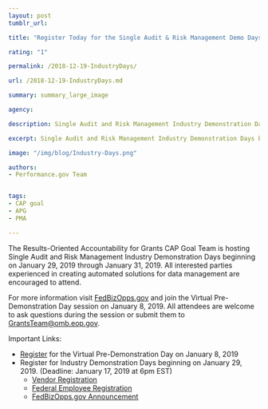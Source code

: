 ```yaml
---
layout: post
tumblr_url:

title: "Register Today for the Single Audit & Risk Management Demo Days!"

rating: "1"

permalink: /2018-12-19-IndustryDays/

url: /2018-12-19-IndustryDays.md

summary: summary_large_image

agency:

description: Single Audit and Risk Management Industry Demonstration Days begin January 29, 2019.

excerpt: Single Audit and Risk Management Industry Demonstration Days begin January 29, 2019.

image: "/img/blog/Industry-Days.png"

authors:
- Performance.gov Team


tags:
- CAP goal
- APG
- PMA

---
```

The Results-Oriented Accountability for Grants CAP Goal Team is hosting Single Audit and Risk Management Industry Demonstration 
Days beginning on January 29, 2019 through January 31, 2019. All interested parties experienced in creating automated solutions for 
data management are encouraged to attend.

For more information visit [FedBizOpps.gov](https://www.fbo.gov/index.php?s=opportunity&mode=form&id=18e2112bca64cdd1d3b72eed5f1e4560&tab=core&_cview=0) and join the Virtual Pre-Demonstration Day session on January 8, 2019. All attendees are 
welcome to ask questions during the session or submit them to GrantsTeam@omb.eop.gov.

Important Links:

* [Register](https://www.eventbrite.com/e/grants-single-audit-and-risk-mgmt-virtual-pre-demonstration-conference-tickets-52866219285) for the Virtual Pre-Demonstration Day on January 8, 2019
* Register for Industry Demonstration Days beginning on January 29, 2019. (Deadline: January 17, 2019 at 6pm EST)
  * [Vendor Registration](https://www.eventbrite.com/e/grants-single-audit-and-risk-mgmt-industry-demonstration-days-vendor-signup-tickets-53749926477) 
  * [Federal Employee Registration](https://www.eventbrite.com/e/grants-single-audit-and-risk-mgmt-industry-demonstration-days-registration-tickets-52866314570)
  * [FedBizOpps.gov Announcement](https://www.fbo.gov/index.php?s=opportunity&mode=form&id=18e2112bca64cdd1d3b72eed5f1e4560&tab=core&_cview=0) 
